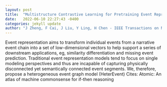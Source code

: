 ```yaml
---
layout: post
title:  "Multistructure Contrastive Learning for Pretraining Event Representation"
date:   2022-06-10 22:27:43 -0400
categories: jekyll update
author: "J Zheng, F Cai, J Liu, Y Ling, H Chen - IEEE Transactions on Neural Networks and , 2022"
---
```

Event representation aims to transform individual events from a narrative event chain into a set of low-dimensional vectors to help support a series of downstream applications, eg, similarity differentiation and missing event prediction. Traditional event representation models tend to focus on single modeling perspectives and thus are incapable of capturing physically disconnected yet semantically connected event segments. We, therefore, propose a heterogeneous event graph model (HeterEvent)  Cites: Atomic: An atlas of machine commonsense for if-then reasoning